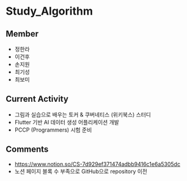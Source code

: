 # Study_Algorithm

## Member
- 정한라
- 이건후
- 손지원
- 최기성
- 최보미

## Current Activity
- 그림과 실습으로 배우는 토커 & 쿠버네티스 (위키북스) 스터디
- Flutter 기반 AI 데이터 생성 어플리케이션 개발
- PCCP (Programmers) 시험 준비

## Comments
- https://www.notion.so/CS-7d929ef371474adbb9416c1e6a5305dc
- 노션 페이지 블록 수 부족으로 GitHub으로 repository 이전
